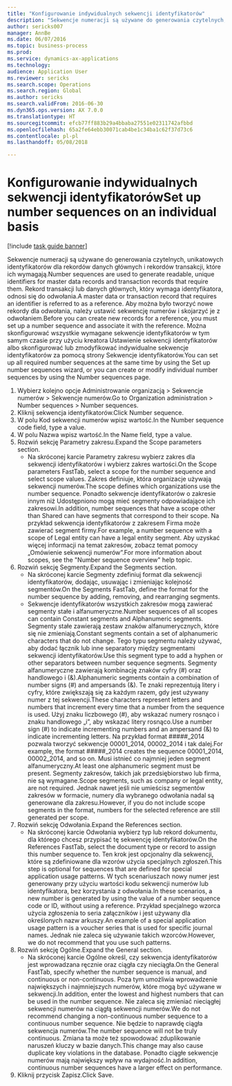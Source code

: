 ```yaml
--- 
title: "Konfigurowanie indywidualnych sekwencji identyfikatorów"
description: "Sekwencje numeracji są używane do generowania czytelnych, unikatowych identyfikatorów dla rekordów danych głównych i rekordów transakcji, które ich wymagają."
author: sericks007
manager: AnnBe
ms.date: 06/07/2016
ms.topic: business-process
ms.prod: 
ms.service: dynamics-ax-applications
ms.technology: 
audience: Application User
ms.reviewer: sericks
ms.search.scope: Operations
ms.search.region: Global
ms.author: sericks
ms.search.validFrom: 2016-06-30
ms.dyn365.ops.version: AX 7.0.0
ms.translationtype: HT
ms.sourcegitcommit: efcb77ff883b29a4bbaba27551e02311742afbbd
ms.openlocfilehash: 65a2fe64ebb30071cab4be1c34ba1c62f37d73c6
ms.contentlocale: pl-pl
ms.lasthandoff: 05/08/2018

---
```

# <a name="set-up-number-sequences-on-an-individual-basis"></a><span data-ttu-id="dfa77-103">Konfigurowanie indywidualnych sekwencji identyfikatorów</span><span class="sxs-lookup"><span data-stu-id="dfa77-103">Set up number sequences on an individual basis</span></span>

[!include [task guide banner](../../includes/task-guide-banner.md)]

<span data-ttu-id="dfa77-104">Sekwencje numeracji są używane do generowania czytelnych, unikatowych identyfikatorów dla rekordów danych głównych i rekordów transakcji, które ich wymagają.</span><span class="sxs-lookup"><span data-stu-id="dfa77-104">Number sequences are used to generate readable, unique identifiers for master data records and transaction records that require them.</span></span> <span data-ttu-id="dfa77-105">Rekord transakcji lub danych głównych, który wymaga identyfikatora, odnosi się do odwołania.</span><span class="sxs-lookup"><span data-stu-id="dfa77-105">A master data or transaction record that requires an identifier is referred to as a reference.</span></span> <span data-ttu-id="dfa77-106">Aby można było tworzyć nowe rekordy dla odwołania, należy ustawić sekwencję numerów i skojarzyć je z odwołaniem.</span><span class="sxs-lookup"><span data-stu-id="dfa77-106">Before you can create new records for a reference, you must set up a number sequence and associate it with the reference.</span></span> <span data-ttu-id="dfa77-107">Można skonfigurować wszystkie wymagane sekwencje identyfikatorów w tym samym czasie przy użyciu kreatora Ustawienie sekwencji identyfikatorów albo skonfigurować lub zmodyfikować indywidualne sekwencje identyfikatorów za pomocą strony Sekwencje identyfikatorów.</span><span class="sxs-lookup"><span data-stu-id="dfa77-107">You can set up all required number sequences at the same time by using the Set up number sequences wizard, or you can create or modify individual number sequences by using the Number sequences page.</span></span>

1. <span data-ttu-id="dfa77-108">Wybierz kolejno opcje Administrowanie organizacją > Sekwencje numerów > Sekwencje numerów.</span><span class="sxs-lookup"><span data-stu-id="dfa77-108">Go to Organization administration > Number sequences > Number sequences.</span></span>
2. <span data-ttu-id="dfa77-109">Kliknij sekwencja identyfikatorów.</span><span class="sxs-lookup"><span data-stu-id="dfa77-109">Click Number sequence.</span></span>
3. <span data-ttu-id="dfa77-110">W polu Kod sekwencji numerów wpisz wartość.</span><span class="sxs-lookup"><span data-stu-id="dfa77-110">In the Number sequence code field, type a value.</span></span>
4. <span data-ttu-id="dfa77-111">W polu Nazwa wpisz wartość.</span><span class="sxs-lookup"><span data-stu-id="dfa77-111">In the Name field, type a value.</span></span>
5. <span data-ttu-id="dfa77-112">Rozwiń sekcję Parametry zakresu.</span><span class="sxs-lookup"><span data-stu-id="dfa77-112">Expand the Scope parameters section.</span></span>
    * <span data-ttu-id="dfa77-113">Na skróconej karcie Parametry zakresu wybierz zakres dla sekwencji identyfikatorów i wybierz zakres wartości.</span><span class="sxs-lookup"><span data-stu-id="dfa77-113">On the Scope parameters FastTab, select a scope for the number sequence and select scope values.</span></span>     <span data-ttu-id="dfa77-114">Zakres definiuje, która organizacje używają sekwencji numerów.</span><span class="sxs-lookup"><span data-stu-id="dfa77-114">The scope defines which organizations use the number sequence.</span></span> <span data-ttu-id="dfa77-115">Ponadto sekwencje identyfikatorów o zakresie innym niż Udostępniono mogą mieć segmenty odpowiadające ich zakresowi.</span><span class="sxs-lookup"><span data-stu-id="dfa77-115">In addition, number sequences that have a scope other than Shared can have segments that correspond to their scope.</span></span> <span data-ttu-id="dfa77-116">Na przykład sekwencja identyfikatorów z zakresem Firma może zawierać segment firmy.</span><span class="sxs-lookup"><span data-stu-id="dfa77-116">For example, a number sequence with a scope of Legal entity can have a legal entity segment.</span></span> <span data-ttu-id="dfa77-117">Aby uzyskać więcej informacji na temat zakresów, zobacz temat pomocy „Omówienie sekwencji numerów”.</span><span class="sxs-lookup"><span data-stu-id="dfa77-117">For more information about scopes, see the "Number sequence overview" help topic.</span></span>  
6. <span data-ttu-id="dfa77-118">Rozwiń sekcję Segmenty.</span><span class="sxs-lookup"><span data-stu-id="dfa77-118">Expand the Segments section.</span></span>
    * <span data-ttu-id="dfa77-119">Na skróconej karcie Segmenty zdefiniuj format dla sekwencji identyfikatorów, dodając, usuwając i zmieniając kolejność segmentów.</span><span class="sxs-lookup"><span data-stu-id="dfa77-119">On the Segments FastTab, define the format for the number sequence by adding, removing, and rearranging segments.</span></span>  
    * <span data-ttu-id="dfa77-120">Sekwencje identyfikatorów wszystkich zakresów mogą zawierać segmenty stałe i alfanumeryczne.</span><span class="sxs-lookup"><span data-stu-id="dfa77-120">Number sequences of all scopes can contain Constant segments and Alphanumeric segments.</span></span> <span data-ttu-id="dfa77-121">Segmenty stałe zawierają zestaw znaków alfanumerycznych, które się nie zmieniają.</span><span class="sxs-lookup"><span data-stu-id="dfa77-121">Constant segments contain a set of alphanumeric characters that do not change.</span></span> <span data-ttu-id="dfa77-122">Tego typu segmentu należy używać, aby dodać łącznik lub inne separatory między segmentami sekwencji identyfikatorów.</span><span class="sxs-lookup"><span data-stu-id="dfa77-122">Use this segment type to add a hyphen or other separators between number sequence segments.</span></span> <span data-ttu-id="dfa77-123">Segmenty alfanumeryczne zawierają kombinację znaków cyfry (#) oraz handlowego i (&).</span><span class="sxs-lookup"><span data-stu-id="dfa77-123">Alphanumeric segments contain a combination of number signs (#) and ampersands (&).</span></span> <span data-ttu-id="dfa77-124">Te znaki reprezentują litery i cyfry, które zwiększają się za każdym razem, gdy jest używany numer z tej sekwencji.</span><span class="sxs-lookup"><span data-stu-id="dfa77-124">These characters represent letters and numbers that increment every time that a number from the sequence is used.</span></span> <span data-ttu-id="dfa77-125">Użyj znaku liczbowego (#), aby wskazać numery rosnąco i znaku handlowego „i”, aby wskazać litery rosnąco.</span><span class="sxs-lookup"><span data-stu-id="dfa77-125">Use a number sign (#) to indicate incrementing numbers and an ampersand (&) to indicate incrementing letters.</span></span> <span data-ttu-id="dfa77-126">Na przykład format #####_2014 pozwala tworzyć sekwencje 00001_2014, 00002_2014 i tak dalej.</span><span class="sxs-lookup"><span data-stu-id="dfa77-126">For example, the format #####_2014 creates the sequence 00001_2014, 00002_2014, and so on.</span></span>     <span data-ttu-id="dfa77-127">Musi istnieć co najmniej jeden segment alfanumeryczny.</span><span class="sxs-lookup"><span data-stu-id="dfa77-127">At least one alphanumeric segment must be present.</span></span> <span data-ttu-id="dfa77-128">Segmenty zakresów, takich jak przedsiębiorstwo lub firma, nie są wymagane.</span><span class="sxs-lookup"><span data-stu-id="dfa77-128">Scope segments, such as company or legal entity, are not required.</span></span> <span data-ttu-id="dfa77-129">Jednak nawet jeśli nie umieścisz segmentów zakresów w formacie, numery dla wybranego odwołania nadal są generowane dla zakresu.</span><span class="sxs-lookup"><span data-stu-id="dfa77-129">However, if you do not include scope segments in the format, numbers for the selected reference are still generated per scope.</span></span>  
7. <span data-ttu-id="dfa77-130">Rozwiń sekcję Odwołania.</span><span class="sxs-lookup"><span data-stu-id="dfa77-130">Expand the References section.</span></span>
    * <span data-ttu-id="dfa77-131">Na skróconej karcie Odwołania wybierz typ lub rekord dokumentu, dla którego chcesz przypisać tę sekwencję identyfikatorów.</span><span class="sxs-lookup"><span data-stu-id="dfa77-131">On the References FastTab, select the document type or record to assign this number sequence to.</span></span>     <span data-ttu-id="dfa77-132">Ten krok jest opcjonalny dla sekwencji, które są zdefiniowane dla wzorów użycia specjalnych zgłoszeń.</span><span class="sxs-lookup"><span data-stu-id="dfa77-132">This step is optional for sequences that are defined for special application usage patterns.</span></span> <span data-ttu-id="dfa77-133">W tych scenariuszach nowy numer jest generowany przy użyciu wartości kodu sekwencji numerów lub identyfikatora, bez korzystania z odwołania.</span><span class="sxs-lookup"><span data-stu-id="dfa77-133">In these scenarios, a new number is generated by using the value of a number sequence code or ID, without using a reference.</span></span> <span data-ttu-id="dfa77-134">Przykład specjalnego wzorca użycia zgłoszenia to seria załączników i jest używany dla określonych nazw arkuszy.</span><span class="sxs-lookup"><span data-stu-id="dfa77-134">An example of a special application usage pattern is a voucher series that is used for specific journal names.</span></span> <span data-ttu-id="dfa77-135">Jednak nie zaleca się używanie takich wzorców.</span><span class="sxs-lookup"><span data-stu-id="dfa77-135">However, we do not recommend that you use such patterns.</span></span>  
8. <span data-ttu-id="dfa77-136">Rozwiń sekcję Ogólne.</span><span class="sxs-lookup"><span data-stu-id="dfa77-136">Expand the General section.</span></span>
    * <span data-ttu-id="dfa77-137">Na skróconej karcie Ogólne określ, czy sekwencja identyfikatorów jest wprowadzana ręcznie oraz ciągła czy nieciągła.</span><span class="sxs-lookup"><span data-stu-id="dfa77-137">On the General FastTab, specify whether the number sequence is manual, and continuous or non-continuous.</span></span> <span data-ttu-id="dfa77-138">Poza tym umożliwia wprowadzenie największych i najmniejszych numerów, które mogą być używane w sekwencji.</span><span class="sxs-lookup"><span data-stu-id="dfa77-138">In addition, enter the lowest and highest numbers that can be used in the number sequence.</span></span>     <span data-ttu-id="dfa77-139">Nie zaleca się zmieniać nieciągłej sekwencji numerów na ciągłą sekwencji numerów.</span><span class="sxs-lookup"><span data-stu-id="dfa77-139">We do not recommend changing a non-continuous number sequence to a continuous number sequence.</span></span> <span data-ttu-id="dfa77-140">Nie będzie to naprawdę ciągła sekwencja numerów.</span><span class="sxs-lookup"><span data-stu-id="dfa77-140">The number sequence will not be truly continuous.</span></span> <span data-ttu-id="dfa77-141">Zmiana ta może też spowodować zduplikowanie naruszeń kluczy w bazie danych.</span><span class="sxs-lookup"><span data-stu-id="dfa77-141">This change may also cause duplicate key violations in the database.</span></span> <span data-ttu-id="dfa77-142">Ponadto ciągłe sekwencje numerów mają największy wpływ na wydajność.</span><span class="sxs-lookup"><span data-stu-id="dfa77-142">In addition, continuous number sequences have a larger effect on performance.</span></span>   
9. <span data-ttu-id="dfa77-143">Kliknij przycisk Zapisz.</span><span class="sxs-lookup"><span data-stu-id="dfa77-143">Click Save.</span></span>


